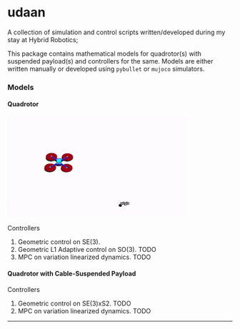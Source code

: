 # udaan

A collection of simulation and control scripts written/developed during my stay at Hybrid Robotics;

This package contains mathematical models for quadrotor(s) with suspended payload(s) and controllers for the same. Models are either written manually or developed using `pybullet` or `mujoco` simulators. 


### Models

#### Quadrotor

<p float="left">
  <img src=".media/quadrotor_mj.gif" width="400" />
</p>

Controllers
1. Geometric control on SE(3).
2. Geometric L1 Adaptive control on SO(3). TODO
3. MPC on variation linearized dynamics. TODO

#### Quadrotor with Cable-Suspended Payload

Controllers
1. Geometric control on SE(3)xS2. TODO
2. MPC on variation linearized dynamics. TODO
---



